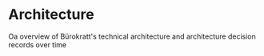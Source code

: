 # Architecture
Oa overview of Bürokratt's technical architecture and architecture decision records over time
